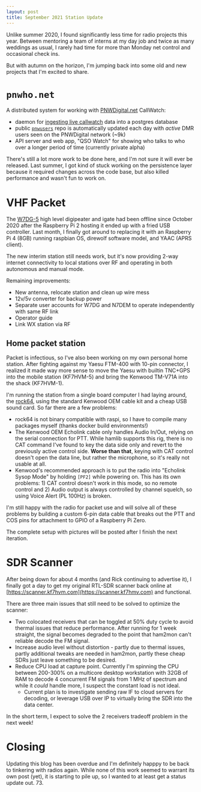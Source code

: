 ```yaml
---
layout: post
title: September 2021 Station Update
---
```


Unlike summer 2020, I found significantly less time for radio projects this
year. Between mentoring a team of interns at my day job and twice as many
weddings as usual, I rarely had time for more than Monday net control and
occasional check ins.

But with autumn on the horizon, I'm jumping back into some old and new projects
that I'm excited to share.

# `pnwho.net`

A distributed system for working with [PNWDigital.net](http://pnwdigital.net)
CallWatch:

  * daemon for [ingesting live callwatch](https://github.com/mycodeplug/callwatch-ingest)
    data into a postgres database
  * public [`pnwusers`](https://github.com/mycodeplug/pnwusers) repo is automatically
    updated each day with _active_ DMR users seen on the PNWDigital network (~9k)
  * API server and web app, "QSO Watch" for showing who talks to who
    over a longer period of time (currently private alpha)

There's still a lot more work to be done here, and I'm not sure it will ever be
released. Last summer, I got kind of stuck working on the persistence layer
because it required changes across the code base, but also killed performance
and wasn't fun to work on.

# VHF Packet

The [W7DG-5](https://aprs.fi/info/a/W7DG-5) high level digipeater and igate had
been offline since October 2020 after the Raspberry Pi 2 hosting it ended up
with a fried USB controller. Last month, I finally got around to replacing it with an
Raspberry Pi 4 (8GB) running raspbian OS, direwolf software model, and YAAC
(APRS client).

The new interim station still needs work, but it's now providing 2-way internet
connectivity to local stations over RF and operating in both autonomous and
manual mode.

Remaining improvements:
  * New antenna, relocate station and clean up wire mess
  * 12v/5v converter for backup power
  * Separate user accounts for W7DG and N7DEM to operate independently with same RF link
  * Operator guide
  * Link WX station via RF

## Home packet station

Packet is infectious, so I've also been working on my own personal home
station. After fighting against my Yaesu FTM-400 with 10-pin connector,
I realized it made way more sense to move the Yaesu with builtin TNC+GPS
into the mobile station (KF7HVM-5) and bring the Kenwood TM-V71A into the
shack (KF7HVM-1).

I'm running the station from a single board computer I had laying around,
the [rock64](https://pine64.com/product/rock64-4gb-single-board-computer/),
using the standard Kenwood OEM cable kit and a cheap USB sound card. So
far there are a few problems:

  * rock64 is not binary compatible with raspi, so I have to compile many
    packages myself (thanks docker build environments!)
  * The Kenwood OEM Echolink cable only handles Audio In/Out, relying on the
    serial connection for PTT. While hamlib supports this rig, there is no CAT
    command I've found to key the data side only and revert to the previously
    active control side. **Worse than that**, keying with CAT control doesn't open
    the data line, but rather the microphone, so it's really not usable at all.
  * Kenwood's recommended approach is to put the radio into "Echolink Sysop Mode"
    by holding `[PF2]` while powering on. This has its own problems: 1) CAT
    control doesn't work in this mode, so no remote control and 2)
    Audio output is always controlled by channel squelch, so using Voice
    Alert (PL 100Hz) is broken.

I'm still happy with the radio for packet use and will solve all of these
problems by building a custom 6-pin data cable that breaks out the PTT and
COS pins for attachment to GPIO of a Raspberry Pi Zero.

The complete setup with pictures will be posted after I finish the next
iteration.

# SDR Scanner

After being down for about 4 months (and Rick continuing to advertise it),
I finally got a day to get my original RTL-SDR scanner back online at
[https://scanner.kf7hvm.com](https://scanner.kf7hmv.com) and functional.

There are three main issues that still need to be solved to optimize the
scanner:

  * Two colocated receivers that can be toggled at 50% duty cycle to
    avoid thermal issues that reduce performance. After running for 1
    week straight, the signal becomes degraded to the point that
    ham2mon can't reliable decode the FM signal.
  * Increase audio level without distortion - partly due to thermal
    issues, partly additional tweaks are needed in ham2mon, partly
    these cheap SDRs just leave something to be desired.
  * Reduce CPU load at capture point. Currently I'm spinning the
    CPU between 200-300% on a multicore desktop workstation with
    32GB of RAM to decode 4 concurrent FM signals from 1 MHz of
    spectrum and while it _could_ handle more, I suspect the constant
    load is not ideal.
    * Current plan is to investigate sending raw IF to cloud servers
      for decoding, or leverage USB over IP to virtually bring the SDR
      into the data center.

In the short term, I expect to solve the 2 receivers tradeoff problem in
the next week!

# Closing

Updating this blog has been overdue and I'm definitely happpy to be back to
tinkering with radios again.  While none of this work seemed to warrant its own
post (yet), it is starting to pile up, so I wanted to at least get a status
update out. 73.
